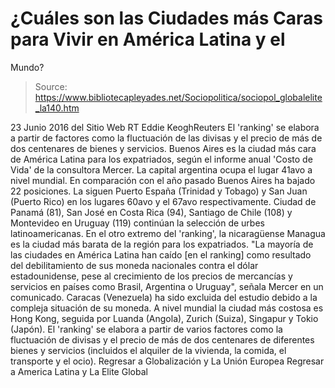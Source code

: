 # ¿Cuáles son las Ciudades más Caras para Vivir en América Latina y el 
Mundo?

> Source: https://www.bibliotecapleyades.net/Sociopolitica/sociopol_globalelite_la140.htm

23 Junio 2016
del Sitio Web RT
Eddie KeoghReuters
El 'ranking' se elabora a partir de factores
como la fluctuación de las divisas
y el precio de más de dos centenares
de bienes y servicios.
Buenos Aires es la ciudad más cara de América Latina para los expatriados, según el informe anual 'Costo de Vida' de la consultora Mercer. La capital argentina ocupa el lugar 41avo a nivel mundial. En comparación con el año pasado Buenos Aires ha bajado 22 posiciones. La siguen Puerto España (Trinidad y Tobago) y San Juan (Puerto Rico) en los lugares 60avo y el 67avo respectivamente. Ciudad de Panamá (81), San José en Costa Rica (94), Santiago de Chile (108) y Montevideo en Uruguay (119) continúan la selección de urbes latinoamericanas. En el otro extremo del 'ranking', la nicaragüense Managua es la ciudad más barata de la región para los expatriados.
"La mayoría de las ciudades en América Latina han caído [en el ranking] como resultado del debilitamiento de sus moneda nacionales contra el dólar estadounidense, pese al crecimiento de los precios de mercancías y servicios en países como Brasil, Argentina o Uruguay", señala Mercer en un comunicado.
Caracas (Venezuela) ha sido excluida del estudio debido a la compleja situación de su moneda. A nivel mundial la ciudad más costosa es Hong Kong, seguida por Luanda (Angola), Zurich (Suiza), Singapur y Tokio (Japón). El 'ranking' se elabora a partir de varios factores como la fluctuación de divisas y el precio de más de dos centenares de diferentes bienes y servicios (incluidos el alquiler de la vivienda, la comida, el transporte y el ocio).
Regresar a Globalización y La Unión Europea
Regresar a America Latina y La Elite Global
